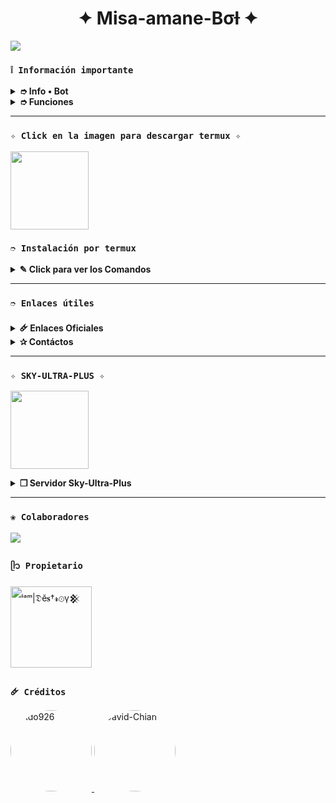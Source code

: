 <h1 align="center">✦ Misa-amane-Bσƚ ✦</h1>

 <img src= "https://qu.ax/mvXHU.jpg">
    </p>

### **`❕️ Información importante`**

<details>
 <summary><b> ➮ Info • Bot</b></summary>

* Este proyecto **no está afiliado de ninguna manera** con `WhatsApp`, `Inc. WhatsApp` es una marca registrada de `WhatsApp LLC`, y este bot es un **desarrollo independiente** que **no tiene ninguna relación oficial con la compañía**.
</details>

<details>
 <summary><b> ➮ Funciones</b></summary>

> Bot en desarrollo si presenta alguna falla reportar al creador para darle una solución óptima.

- [x] Interacción con voz y texto
- [x] Configuración de grupo
- [x] antidelete, antilink, antispam, etc
- [x] Bienvenida personalizada
- [x] Juegos, tictactoe, mate, etc
- [x] Chatbot (simsimi)
- [x] Chatbot (autoresponder)
- [x] Crear sticker de image/video/gif/url
- [x] SubBot (Jadibot)
- [x] Buscador Google
- [x] Juego RPG
- [x] Personalizar imagen del menú
- [x] Descarga de música y video De YT
- [ ] Otros

</details>

---

### **`✧ Click en la imagen para descargar termux ✧`**
<a
href="https://www.mediafire.com/file/llugt4zgj7g3n3u/com.termux_1020.apk/file"><img src="https://qu.ax/finc.jpg" height="125px"></a> 

### **`➮ Instalación por termux`**

<details>
 <summary><b> ✎ Click para ver los Comandos </b></summary>

### **❀ Instalación manual por termux**
> Nota: Copie y pegue los comandos en termux uno por uno.
```bash
termux-setup-storage
```

```bash
apt update && apt upgrade && pkg install -y git nodejs ffmpeg imagemagick yarn
```

```bash
git clone https://github.com/The-King-Destroy/Yuki_Suou-Bot && cd Yuki_Suou-Bot
```

```bash
yarn install
```

```bash
npm install
```

```bash
npm update
```

```bash
npm start
```

> Si aparece (Y/I/N/O/D/Z) [default=N] ? use la letra "y" + "ENTER" para continuar con la instalación

### **🜸 Activar en caso de detenerse en termux**

> Si después de instalar el bot en Termux se detiene (pantalla en blanco, pérdida de conexión a Internet, reinicio del dispositivo), sigue estos pasos:

❒ Abre Termux y navega al directorio del bot:
   
   ```bash
    cd Yuki_Suou-Bot
   ```

❒ Inicia el bot nuevamente:
  
   ```bash
    npm start
   ```

### **✰ Volverte owner del Bot**

> Si después de instalar el bot en Termux y iniciar la session del bot (deseas poner tu número es la lista de owner pon este comando:

   ```bash
    cd Yuki_Suou-Bot && nano settings.js
   ```

</details>

---
### **`➮ Enlaces útiles`**

<details>
 <summary><b> 🜸 Enlaces Oficiales </b></summary>

 * Canal Oficial  [`¡Click aquí!`](https://whatsapp.com/channel/0029Vaqe1Iv65yDAKBYr6z0A)
* Grupo Oficial [`¡Click aquí!`](https://chat.whatsapp.com/CDw7hpI30WjCyKFAVLHNhZ)
* Comunidad Oficial [`¡Click aquí!`](https://chat.whatsapp.com/I0dMp2fEle7L6RaWBmwlAa)
</details>

<details>
<summary><b> ✰ Contáctos</b></summary>

* WhatsApp: [`Aquí`](https:/Wa.me/528211111111)
* Correo: [`Aquí`](thekingdestroy507@gmail.com)

</details>

---

### **`✧ SKY-ULTRA-PLUS ✧`**

<a
href="https://dash.skyultraplus.com/home"><img src="https://qu.ax/zFzXF.png" height="125px"></a>

<details>
 <summary><b> ❒ Servidor Sky-Ultra-Plus</b></summary>

* Dashboard  [`Dash`](https://dash.skyultraplus.com)
* Panel [`Panel`](https://panel.skyultraplus.com)
* Canal de WhatsApp [`Canal Sky`](https://whatsapp.com/channel/0029VakUvreFHWpyWUr4Jr0g)
* Comunidad  [`Aquí`](https://chat.whatsapp.com/JPwcXvPEUwlEOyjI3BpYys)
* Contacto(s) [`Gata Dios`](https://wa.me/message/B3KTM5XN2JMRD1) / [`Russell`](https://api.whatsapp.com/send/?phone=15167096032&text&type=phone_number&app_absent=0) / [`elrebelde21`](https://facebook.com/elrebelde21)
* Discord [`SkyUltraPlus`](https://discord.gg/Ph4eWsZ8)

</details>

---

### **`❀ Colaboradores`**
<a href="https://github.com/The-King-Destroy/Yuki_Suou-Bot/graphs/contributors">
<img src="https://contrib.rocks/image?repo=The-King-Destroy/Yuki_Suou-Bot" /> 
</a>

### **`ᥫ᭡ Propietario`**
<a
href="https://github.com/TOKIO5025"><img src="https://github.com/TOKIO5025.png" width="130" height="130" alt="
ⁱᵃᵐ|𝔇ĕ𝐬†𝓻⊙γ𒆜"/></a>

### **`🜸 Créditos`**
<a href="https://github.com/Ado926" styla="display:inline-block; text-decoration: none;">
    <img src="https://github.com/Ado926.png" width="130" height="130" alt="Ado926" style="border-radius: 50%;"/>
</a>
<a href="https://github.com/TOKIO5025" style="display:inline-block; margin-right: 10px; text-decoration: none;">
    <img src="https://github.com/TOKIO5025.png" width="130" height="130" alt="David-Chian" style="border-radius: 50%;"/>
</a>
